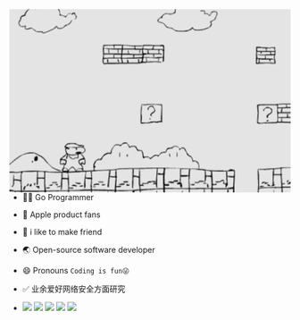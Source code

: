 

<!-- [![Top Langs](https://github-readme-stats.vercel.app/api/top-langs/?username=higker&layout=compact)](https://github.com/anuraghazra/github-readme-stats) -->


<!-- <p align="center">
  <img align="center" src="https://i.gifer.com/Ra0b.gif" />
</p> 
<img align="right" src="https://github-readme-stats.vercel.app/api?username=higker&show_icons=true&theme=algolia" alt="dingshuo's github stats" />
-->

<img align="right"  width="600px" src="./m.gif"  />

- 👨‍💻‍ Go Programmer
- 🍎 Apple product fans
- 👬 i like to make friend
- 🌏 Open-source software developer
- 😄 Pronouns `Coding is fun😜`
- ✅ 业余爱好网络安全方面研究

- [![](https://img.shields.io/badge/Golang-1E90FF?style=flat-square&logo=go&logoColor=white)](#)
[![](https://img.shields.io/badge/-Java-red?style=flat-square&logo=java&logoColor=white)](#)
[![](https://img.shields.io/badge/Spring-green?style=flat-square&logo=spring&logoColor=White)](#)
[![](https://img.shields.io/badge/Vim-008B45?style=flat-square&logo=Vim&logoColor=White)](#)
[![](https://img.shields.io/badge/IDE-Jetbrains-000000?style=flat-square&logo=jetbrains&logoColor=White)](#)


<!-- 
<img align="right" src="https://github-readme-stats.vercel.app/api/top-langs/?username=panjf2000&show_icons=true&theme=cobalt&layout=compact" alt="Top Langs" />
-->

